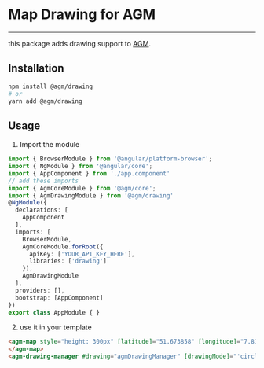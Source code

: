 # Map Drawing for AGM

-----

this package adds drawing support to [AGM][agm].

## Installation

```sh
npm install @agm/drawing
# or
yarn add @agm/drawing
```

## Usage

1. Import the module

```typescript
import { BrowserModule } from '@angular/platform-browser';
import { NgModule } from '@angular/core';
import { AppComponent } from './app.component'
// add these imports
import { AgmCoreModule } from '@agm/core';
import { AgmDrawingModule } from '@agm/drawing'
@NgModule({
  declarations: [
    AppComponent
  ],
  imports: [
    BrowserModule,
    AgmCoreModule.forRoot({
      apiKey: ['YOUR_API_KEY_HERE'],
      libraries: ['drawing']
    }),
    AgmDrawingModule
  ],
  providers: [],
  bootstrap: [AppComponent]
})
export class AppModule { }
```
2. use it in your template

```html
<agm-map style="height: 300px" [latitude]="51.673858" [longitude]="7.815982" [agmDrawingManager]="drawing">
</agm-map>
<agm-drawing-manager #drawing="agmDrawingManager" [drawingMode]="'circle'" [circleOptions]="{fillColor:'red', radius: 150}"></agm-drawing-manager>
```


[drawing-manager]: https://developers.google.com/maps/documentation/javascript/reference/#drawing
[agm]: https://github.com/mehulk05/ng-angular-maps//
